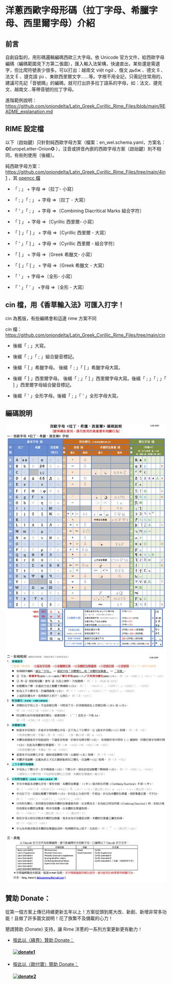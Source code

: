# 洋蔥西歐字母形碼（拉丁字母、希臘字母、西里爾字母）介紹

## 前言

自創自製的，用形碼邏輯編碼西歐三大字母。依 Unicode 官方文件，給西歐字母編碼（編碼範圍見下方第二張圖），匯入輸入法架構，快速直出，某些還是需選字，但比爬符號表少很多。可以打出：越南文 việt ngữ 、俄文 дьбж 、德文 ß 、法文 É 、捷克語 ýú 、東歐西里爾文字……等。字根不用全記，只需記住常用的，建議可先記「音號碼」的編碼，就可打出許多拉丁語系的字母，如：法文、捷克文、越南文…等帶音號的拉丁字母。

進階範例說明：https://github.com/oniondelta/Latin_Greek_Cyrillic_Rime_Files/blob/main/README_explanation.md

## RIME 設定檔

以下〔啟始鍵〕只針對純西歐字母方案（檔案：en_wel.schema.yaml，方案名：✪EuropeLetter-Onion✪ ），注音或拼音內嵌的西歐字母方案〔啟始鍵〕則不相同，有些則使用〔後綴〕。

純西歐字母方案：https://github.com/oniondelta/Latin_Greek_Cyrillic_Rime_Files/tree/main/4in1 ，其 [opencc 檔](https://github.com/oniondelta/Latin_Greek_Cyrillic_Rime_Files/tree/main/opencc) 

- 「 ; 」 + 字母 ⇒〔拉丁- 小寫〕

- 「 ; 」「 ; 」 + 字母 ⇒〔拉丁 - 大寫〕

- 「 ' 」「 ; 」 + 字母 ⇒〔Combining Diacritical Marks 組合字符〕

- 「 \] 」 + 字母 ⇒〔Cyrillic 西里爾- 小寫〕

- 「 \] 」「 \] 」 + 字母 ⇒〔Cyrillic 西里爾 - 大寫〕

- 「 ' 」「 \] 」 + 字母 ⇒〔Cyrillic 西里爾 - 組合字符〕

- 「 \[ 」 + 字母 ⇒〔Greek 希臘文- 小寫〕

- 「 \[ 」「 \[ 」 + 字母 ⇒〔Greek 希臘文 - 大寫〕

- 「 ' 」 + 字母⇒〔全形- 小寫〕

- 「 ' 」「 ' 」 +字母 ⇒〔全形 - 大寫〕

## cin 檔，用《香草輸入法》可匯入打字！

cin 為舊版，有些編碼會和這邊 rime 方案不同

cin 檔：https://github.com/oniondelta/Latin_Greek_Cyrillic_Rime_Files/tree/main/cin

- 後綴「 ; 」大寫。

- 後綴「 ; 」「 ; 」組合變音標記。

- 後綴「 \[ 」希臘字母。  後綴「 ; 」「 \[ 」希臘字母大寫。

- 後綴「 \] 」西里爾字母。  後綴「 ; 」「 \] 」西里爾字母大寫。後綴「 ; 」「 ; 」「 \] 」西里爾字母組合變音標記。

- 後綴「 ' 」全形字母。後綴「 ; 」「 ' 」全形字母大寫。

## 編碼說明

![介紹1](https://raw.githubusercontent.com/oniondelta/latin-greek-cyrillic-rime/master/latin-greek-cyrillic-2020_cht-1.jpg)
![介紹2](https://raw.githubusercontent.com/oniondelta/latin-greek-cyrillic-rime/master/latin-greek-cyrillic-2020_cht-2.jpg)

## 贊助 Donate：

從第一個方案上傳已持續更新五年以上！方案從頭到尾大改、新創、新增非常多功能！且做了許多圖文說明！花了族繁不及備載的心力！

懇請贊助 (Donate) 支持，讓 Rime 洋蔥的一系列方案更新更有動力！

- [按此以〈綠界〉贊助 Donate：](https://p.ecpay.com.tw/D555162)

  #### [![donate1](https://payment.ecpay.com.tw/Upload/QRCode/202010/QRCode_170c287e-2db8-4b50-b87f-8d36500a3958.png)](https://p.ecpay.com.tw/D555162)

- [按此以〈歐付寶〉贊助 Donate：](https://qr.opay.tw/q1ql7)

  #### [![donate2](https://payment.opay.tw/Upload/Broadcaster/2294343/QRcode/QRCode_7AC0FA1CAD39F0B66CFD5513A2173D1A.png)](https://qr.opay.tw/q1ql7)
  
  
